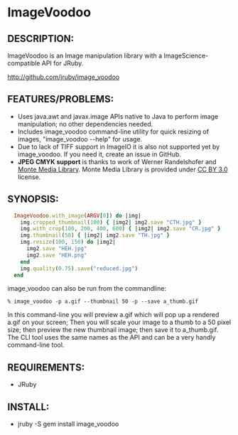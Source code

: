 # ImageVoodoo

## DESCRIPTION:

ImageVoodoo is an Image manipulation library with a ImageScience-compatible API
for JRuby.

http://github.com/jruby/image_voodoo

## FEATURES/PROBLEMS:

* Uses java.awt and javax.image APIs native to Java to perform image manipulation; no other dependencies needed.
* Includes image_voodoo command-line utility for quick resizing of images, "image_voodoo --help" for usage.
* Due to lack of TIFF support in ImageIO it is also not supported yet by image_voodoo. If you need it, create an issue in GitHub.
* **JPEG CMYK support** is thanks to work of Werner Randelshofer and [Monte Media Library](http://www.randelshofer.ch/monte/). Monte Media Library is provided under [CC BY 3.0](http://creativecommons.org/licenses/by/3.0/) license.

## SYNOPSIS:

```ruby
  ImageVoodoo.with_image(ARGV[0]) do |img|
    img.cropped_thumbnail(100) { |img2| img2.save "CTH.jpg" }
    img.with_crop(100, 200, 400, 600) { |img2| img2.save "CR.jpg" }
    img.thumbnail(50) { |img2| img2.save "TH.jpg" }
    img.resize(100, 150) do |img2|
      img2.save "HEH.jpg"
      img2.save "HEH.png"
    end
    img.quality(0.75).save("reduced.jpg")
  end
```

image_voodoo can also be run from the commandline:

```text
% image_voodoo -p a.gif --thumbnail 50 -p --save a_thumb.gif
```

In this command-line you will preview a.gif which will pop up a rendered a.gif on your screen;  Then you will scale your image to a thumb to a 50 pixel size; then preview the new thumbnail image; then save it to a_thumb.gif.  The CLI tool uses the same names as the API and can be a very handly command-line tool.

## REQUIREMENTS:

* JRuby

## INSTALL:

* jruby -S gem install image_voodoo
